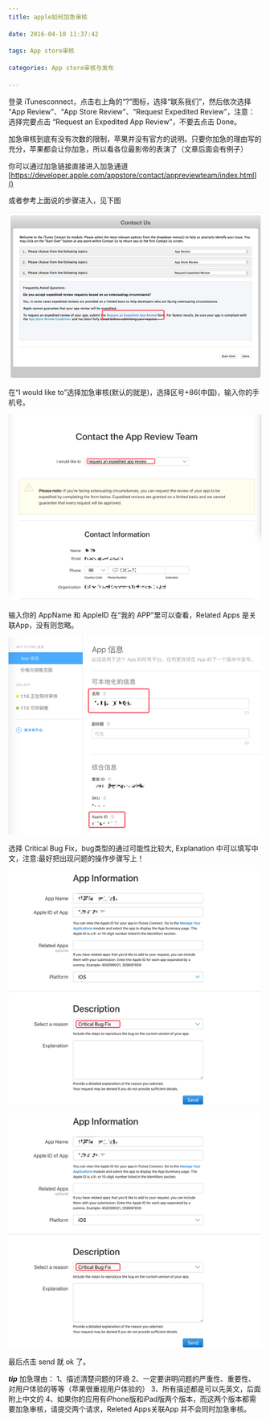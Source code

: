 ```yaml
---
title: apple如何加急审核

date: 2016-04-10 11:37:42

tags: App store审核

categories: App store审核与发布

---
```


登录 iTunesconnect，点击右上角的“?”图标，选择“联系我们”，然后依次选择 “App Review”、“App Store Review”、“Request Expedited Review”，注意：选择完要点击 “Request an Expedited App Review”，不要去点击 Done。

加急审核到底有没有次数的限制，苹果并没有官方的说明。只要你加急的理由写的充分，苹果都会让你加急，所以看各位最影帝的表演了（文章后面会有例子）

你可以通过加急链接直接进入加急通道 [https://developer.apple.com/appstore/contact/appreviewteam/index.html]()

或者参考上面说的步骤进入，见下图

![](https://github.com/huangzhifei/huangzhifei.github.com/raw/master/images/iTunes-Contact-us.png)

在“I would like to”选择加急审核(默认的就是)，选择区号+86(中国)，输入你的手机号。

![](https://github.com/huangzhifei/huangzhifei.github.com/raw/master/images/iTunes-Contact-App.png)

输入你的 AppName 和 AppleID 在“我的 APP”里可以查看，Related Apps 是关联App，没有则忽略。

![](https://github.com/huangzhifei/huangzhifei.github.com/raw/master/images/App信息.png)

选择 Critical Bug Fix，bug类型的通过可能性比较大, Explanation 中可以填写中文，注意:最好把出现问题的操作步骤写上！

![](https://github.com/huangzhifei/huangzhifei.github.com/raw/master/images/App-Bug-Fix1.png)

![](https://github.com/huangzhifei/huangzhifei.github.com/raw/master/images/App-Bug-Fix2.png)

最后点击 send 就 ok 了。


***tip***
加急理由：
1、描述清楚问题的环境
2、一定要讲明问题的严重性、重要性、对用户体验的等等（苹果很重视用户体验的）
3、所有描述都是可以先英文，后面附上中文的
4、如果你的应用有iPhone版和iPad版两个版本，而这两个版本都需要加急审核，请提交两个请求，Releted Apps关联App 并不会同时加急审核。
